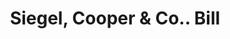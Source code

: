 ---
doi: 10.7916/D87W7Q83
date_other: '1890'
date_other_textual: 1890-1899
form: printed ephemera
genre:
- Invoices
name:
- Siegel, Cooper & Co.
object_in_context_url: https://biggert.cul.columbia.edu/items/view/ave_biggert_01119
subject_hierarchical_geographic:
- New York, New York, United States
subject_name:
- Siegel, Cooper & Co.
title: Siegel, Cooper & Co.. Bill
sort_title: Siegel, Cooper & Co.. Bill
call_number: ave_biggert_01119
coordinates:
- 40.71277777777778,-74.00583333333333
pid: ave_biggert_01119
identifiers: ave_biggert_01119
thumbnail: https://derivativo-1.library.columbia.edu/iiif/2/ldpd:344979/full/!256,256/0/native.jpg
permalink: /biggert/ave_biggert_01119/
layout: iiif-image-page
---